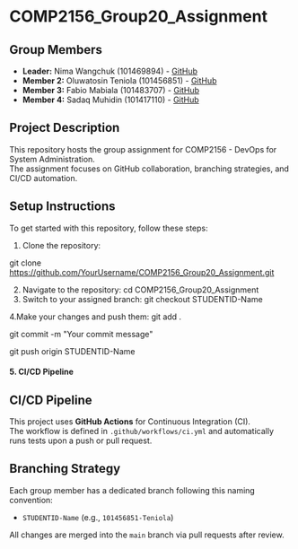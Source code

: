 # COMP2156_Group20_Assignment

## Group Members
- **Leader:** Nima Wangchuk (101469894) - [GitHub](https://github.com/Icy_Kellz)
- **Member 2:** Oluwatosin Teniola (101456851) - [GitHub](https://github.com/Teniola-dan)
- **Member 3:** Fabio Mabiala (101483707) - [GitHub](https://github.com/Fabio101483707)
- **Member 4:** Sadaq Muhidin (101417110) - [GitHub](https://github.com/101417110)

## Project Description
This repository hosts the group assignment for COMP2156 - DevOps for System Administration.  
The assignment focuses on GitHub collaboration, branching strategies, and CI/CD automation.

## Setup Instructions
To get started with this repository, follow these steps:
1. Clone the repository:

  git clone https://github.com/YourUsername/COMP2156_Group20_Assignment.git

2. Navigate to the repository: 
 cd COMP2156_Group20_Assignment
3. Switch to your assigned branch:
 git checkout STUDENTID-Name

4.Make your changes and push them:
git add .

git commit -m "Your commit message"

git push origin STUDENTID-Name


#### **5. CI/CD Pipeline**

## CI/CD Pipeline
This project uses **GitHub Actions** for Continuous Integration (CI).  
The workflow is defined in `.github/workflows/ci.yml` and automatically runs tests upon a push or pull request.

## Branching Strategy
Each group member has a dedicated branch following this naming convention:
- `STUDENTID-Name` (e.g., `101456851-Teniola`)

All changes are merged into the `main` branch via pull requests after review.

